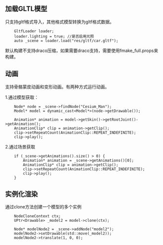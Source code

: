 

## 加载GLTL模型

只支持gltf格式导入，其他格式模型转换为gltf格式数据。

```
    GltfLoader loader;
    loader.lighting = true; //是否启用光照
    auto _scene = loader.load("res/gltf/car.gltf");
```

默认构建不支持draco压缩，如果需要draco支持，需要使用fmake_full.props来构建。

## 动画

支持骨骼蒙皮动画和变形动画。有两种方式运行动画。

1.通过模型获取：
```
    Node* node = _scene->findNode("Cesium_Man");
    Model* model = dynamic_cast<Model*>(node->getDrawable());

    Animation* animation = model->getSkin()->getRootJoint()->getAnimation();
    AnimationClip* clip = animation->getClip();
    clip->setRepeatCount(AnimationClip::REPEAT_INDEFINITE);
    clip->play();
```

2.通过场景获取
```
    if (_scene->getAnimations().size() > 0) {
        Animation* animation = _scene->getAnimations()[0];
        AnimationClip* clip = animation->getClip();
        clip->setRepeatCount(AnimationClip::REPEAT_INDEFINITE);
        clip->play();
    }
```

## 实例化渲染

通过clone方法创建一个模型的多个实例

```
    NodeCloneContext ctx;
    UPtr<Drawable> _model2 = model->clone(ctx);

    Node* modelNode2 = _scene->addNode("model2");
    modelNode2->setDrawable(std::move(_model2));
    modelNode2->translate(1, 0, 0);
```
